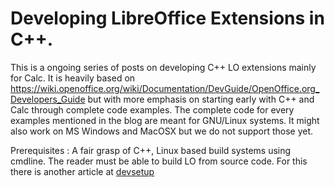 # Developing LibreOffice Extensions in C++.
This is a ongoing series of posts on developing C++ LO extensions mainly for Calc. It is heavily based on https://wiki.openoffice.org/wiki/Documentation/DevGuide/OpenOffice.org_Developers_Guide but with more emphasis on starting early with C++ and Calc through complete code examples. The complete code for every examples mentioned in the blog are meant for GNU/Linux systems. It might also work on MS Windows and MacOSX but we do not support those yet.

Prerequisites : A fair grasp of C++, Linux based build systems using cmdline. The reader must be able to build LO from source code. For this there is another article at [devsetup](../misc/devsetup.md)